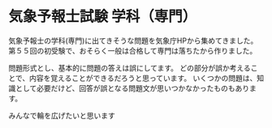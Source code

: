 # 気象予報士試験 学科（専門）
気象予報士の学科(専門)に出てきそうな問題を気象庁HPから集めてきました。
第５５回の初受験で、おそらく一般は合格して専門は落ちたから作りました。

問題形式とし、基本的に問題の答えは誤にしてます。
どの部分が誤か考えることで、内容を覚えることができるだろうと思っています。
いくつかの問題は、知識として必要だけど、回答が誤となる問題文が思いつかなかったものもあります。

みんなで輪を広げたいと思います
